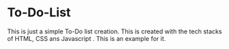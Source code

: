 # To-Do-List
This is just a simple To-Do list creation.
This is created with the tech stacks of HTML, CSS ans Javascript .
This is an example for it.
